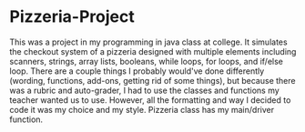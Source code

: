 # Pizzeria-Project
This was a project in my programming in java class at college. It simulates the checkout system of a pizzeria designed with multiple elements including scanners, strings, array lists, booleans, while loops, for loops, and if/else loop. There are a couple things I probably would've done differently (wording, functions, add-ons, getting rid of some things), but because there was a  rubric and auto-grader, I had to use the classes and functions my teacher wanted us to use. However, all the formatting and way I decided to code it was my choice and my style. Pizzeria class has my main/driver function.
